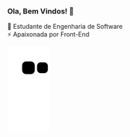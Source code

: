 ### Ola, Bem Vindos! 👋

🚀 Estudante de Engenharia de Software </br>
⚡ Apaixonada por Front-End

 ![Snake animation](https://github.com/Brunaagabriela/Brunaagabriela/blob/output/github-contribution-grid-snake.svg)
